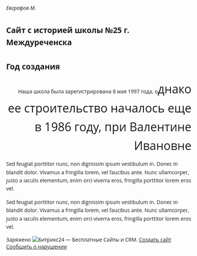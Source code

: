 <html xml:lang="ru" lang="ru" class=""><head>
		<meta http-equiv="X-UA-Compatible" content="IE=edge">
	<meta name="viewport" content="user-scalable=no, initial-scale=1.0, maximum-scale=1.0, width=device-width">
	<meta name="HandheldFriendly" content="true">
	<meta name="MobileOptimized" content="width">
	<meta name="apple-mobile-web-app-capable" content="yes">
	<title>Пустой шаблон</title>
	<meta http-equiv="Content-Type" content="text/html; charset=UTF-8">
<style>:root {--theme-color-main: #999999 !important;--theme-color-title: #111111 !important;}</style>
<style type="text/css">
				:root {
					--primary: #34bcf2 !important;
					--primary-darken-1: hsl(197.05, 88%, 56%);
					--primary-darken-2: hsl(197.05, 88%, 53%);
					--primary-darken-3: hsl(197.05, 88%, 48%);
					--primary-lighten-1: hsl(197.05, 88%, 68%);
					--primary-opacity-0: rgba(52, 188, 242, 0);
					--primary-opacity-0_05: rgba(52, 188, 242, 0.05);
					--primary-opacity-0_1: rgba(52, 188, 242, 0.1);
					--primary-opacity-0_15: rgba(52, 188, 242, 0.15);
					--primary-opacity-0_2: rgba(52, 188, 242, 0.2);
					--primary-opacity-0_25: rgba(52, 188, 242, 0.25);
					--primary-opacity-0_3: rgba(52, 188, 242, 0.3);
					--primary-opacity-0_35: rgba(52, 188, 242, 0.35);
					--primary-opacity-0_4: rgba(52, 188, 242, 0.4);
					--primary-opacity-0_45: rgba(52, 188, 242, 0.45);
					--primary-opacity-0_5: rgba(52, 188, 242, 0.5);
					--primary-opacity-0_55: rgba(52, 188, 242, 0.55);
					--primary-opacity-0_6: rgba(52, 188, 242, 0.6);
					--primary-opacity-0_65: rgba(52, 188, 242, 0.65);
					--primary-opacity-0_7: rgba(52, 188, 242, 0.7);
					--primary-opacity-0_75: rgba(52, 188, 242, 0.75);
					--primary-opacity-0_8: rgba(52, 188, 242, 0.8);
					--primary-opacity-0_85: rgba(52, 188, 242, 0.85);
					--primary-opacity-0_9: rgba(52, 188, 242, 0.9);
					--primary-opacity-0_95: rgba(52, 188, 242, 0.95);
					--theme-color-main: hsl(197.05, 20%, 20%);
					--theme-color-secondary: hsl(197.05, 20%, 80%);
					--theme-color-title: hsl(197.05, 20%, 20%);
					--theme-color-strict-inverse: #ffffff;
				}
			</style>
<script data-skip-moving="true">(function(w, d, n) {var cl = "bx-core";var ht = d.documentElement;var htc = ht ? ht.className : undefined;if (htc === undefined || htc.indexOf(cl) !== -1){return;}var ua = n.userAgent;if (/(iPad;)|(iPhone;)/i.test(ua)){cl += " bx-ios";}else if (/Windows/i.test(ua)){cl += ' bx-win';}else if (/Macintosh/i.test(ua)){cl += " bx-mac";}else if (/Linux/i.test(ua) && !/Android/i.test(ua)){cl += " bx-linux";}else if (/Android/i.test(ua)){cl += " bx-android";}cl += (/(ipad|iphone|android|mobile|touch)/i.test(ua) ? " bx-touch" : " bx-no-touch");cl += w.devicePixelRatio && w.devicePixelRatio >= 2? " bx-retina": " bx-no-retina";if (/AppleWebKit/.test(ua)){cl += " bx-chrome";}else if (/Opera/.test(ua)){cl += " bx-opera";}else if (/Firefox/.test(ua)){cl += " bx-firefox";}ht.className = htc ? htc + " " + cl : cl;})(window, document, navigator);</script>


<link href="bitrix/js/intranet/intranet-common.min.css" type="text/css" rel="stylesheet">
<link href="bitrix/js/ui/design-tokens/dist/ui.design-tokens.min.css" type="text/css" rel="stylesheet">
<link href="bitrix/js/intranet/design-tokens/bitrix24/bitrix24-design-tokens.min.css" type="text/css" rel="stylesheet">
<link href="bitrix/js/ui/fonts/opensans/ui.font.opensans.min.css" type="text/css" rel="stylesheet">
<link href="bitrix/js/main/popup/dist/main.popup.bundle.min.css" type="text/css" rel="stylesheet">
<link href="bitrix/js/ui/icon-set/actions/style.min.css" type="text/css" rel="stylesheet">
<link href="bitrix/js/ui/icon-set/main/style.min.css" type="text/css" rel="stylesheet">
<link href="bitrix/js/main/sidepanel/css/sidepanel.min.css" type="text/css" rel="stylesheet">
<link href="bitrix/js/main/core/css/core_date.min.css" type="text/css" rel="stylesheet">
<link href="bitrix/js/ui/hint/ui.hint.min.css" type="text/css" rel="stylesheet">
<link href="bitrix/js/landing/css/landing_public.min.css" type="text/css" rel="stylesheet">
<link href="bitrix/components/bitrix/landing.pub/templates/.default/style.min.css" type="text/css" rel="stylesheet">
<link href="bitrix/panel/main/popup.min.css" type="text/css" rel="stylesheet">
<link href="bitrix/panel/catalog/catalog_cond.min.css" type="text/css" rel="stylesheet">
<link href="bitrix/templates/landing24/assets/vendor/bootstrap/bootstrap.min.css" type="text/css" data-template-style="true" rel="stylesheet">
<link href="bitrix/templates/landing24/theme.min.css" type="text/css" data-template-style="true" rel="stylesheet">
<link href="bitrix/templates/landing24/template_styles.min.css" type="text/css" data-template-style="true" rel="stylesheet">




<script type="extension/settings" data-extension="main.date">{"formats":{"FORMAT_DATE":"DD.MM.YYYY","FORMAT_DATETIME":"DD.MM.YYYY HH:MI:SS","SHORT_DATE_FORMAT":"d.m.Y","MEDIUM_DATE_FORMAT":"j M Y","LONG_DATE_FORMAT":"j F Y","DAY_MONTH_FORMAT":"j F","DAY_SHORT_MONTH_FORMAT":"j M","SHORT_DAY_OF_WEEK_MONTH_FORMAT":"D, j F","SHORT_DAY_OF_WEEK_SHORT_MONTH_FORMAT":"D, j M","DAY_OF_WEEK_MONTH_FORMAT":"l, j F","FULL_DATE_FORMAT":"l, j F Y","SHORT_TIME_FORMAT":"H:i","LONG_TIME_FORMAT":"H:i:s"}}</script>



<meta name="robots" content="all">
<style>
					@keyframes page-transition {
						0% {
							opacity: 1;
						}
						100% {
							opacity: 0;
						}
					}
					body.landing-page-transition::after {
						opacity: 1;
						background: #fff;
						animation: page-transition 2s 1s forwards;
					}
				</style>
<style>
					body {
						--landing-font-family: Open Sans
					}
				</style>
<link rel="stylesheet" href="https://fonts.bitrix24.ru/css2?family=Open+Sans:wght@100;200;300;400;500;600;700;800;900">
<style>
				body {
					font-weight: 400;
					font-family: Open Sans;
					-webkit-font-smoothing: antialiased;
					-moz-osx-font-smoothing: grayscale;
					-moz-font-feature-settings: "liga", "kern";
					text-rendering: optimizelegibility;
				}
			</style>
<style>
				h1, h2, h3, h4, h5, h6 {
					font-family: Open Sans;
				}
			</style>
<style>
			html {font-size: 14px;}
			body {font-size: 1rem;}
			.g-font-size-default {font-size: 1rem;}
		</style>
<style>
				main.landing-public-mode {
					line-height: 1.6;
					font-weight: 400;
				}
				
				.landing-public-mode .h1, .landing-public-mode .h2, .landing-public-mode .h3, .landing-public-mode .h4, 
				.landing-public-mode .h5, .landing-public-mode .h6, .landing-public-mode .h7,
				.landing-public-mode h1, .landing-public-mode h2, .landing-public-mode h3, .landing-public-mode h4, 
				.landing-public-mode h5, .landing-public-mode h6 {
					font-weight: 400;
				}
			</style>
<meta property="og:title" content="Пустой шаблон"><meta property="og:type" content="website"><meta property="twitter:title" content="Пустой шаблон"><meta property="twitter:type" content="website"> <meta property="og:image" content="preview.jpg"><meta property="twitter:image" content="preview.jpg"> <meta property="Bitrix24SiteType" content="page"> <meta property="og:url" content="https://schoolhistory.bitrix24site.ru/">
<link rel="canonical" href="https://schoolhistory.bitrix24site.ru/"><noscript><link rel="stylesheet" href="https://fonts.bitrix24.ru/css2?family=Open+Sans:wght@100;200;300;400;500;600;700;800;900" data-font="g-font-open-sans"></noscript>
<link rel="preload" href="https://fonts.bitrix24.ru/css2?family=Open+Sans:wght@100;200;300;400;500;600;700;800;900" data-font="g-font-open-sans" onload="this.removeAttribute('onload');this.rel='stylesheet'" as="style">
<style data-id="g-font-open-sans">.g-font-open-sans { font-family: "Open Sans", sans-serif; }</style> <link rel="icon" type="image/x-icon" href="favicon.ico"></head>
<body class="landing-page-transition">
<main class="w-100 landing-public-mode">
<div id="b2" class="block-wrapper block-04-4-one-col-big-with-img"><section class="landing-block js-animation landing-block-node-mainimg u-bg-overlay g-bg-img-hero g-pt-30 g-pb-30 g-bg-image g-pl-auto" style="background-image: ;--bg: ;--bg-url: url('b31940726/landing/960/9603014f7b735725e9bca14aebc7e864/mbou_sosh_25_1x.png');--bg-url-2x: url('b31940726/landing/960/9603014f7b735725e9bca14aebc7e864/mbou_sosh_25_1x.png');--bg-overlay: hsla(197, 36%, 79%, 0.55);--bg-size: cover;--bg-attachment: scroll;">
	<div class="u-bg-overlay__inner">
		<div class="landing-block-node-inner js-animation container g-max-width-container text-uppercase u-heading-v2-4--bottom text-left g-brd-white">
			<h6 class="landing-block-node-subtitle js-animation g-font-weight-700 g-color-white g-mb-20">Евграфов М.</h6>
			<h2 class="landing-block-node-title js-animation fadeIn u-heading-v2__title g-line-height-1_1 g-font-weight-700 h1 g-color-white"><div>Сайт с историей школы №25 г. Междуреченска</div></h2>
		</div>
	</div>
</section></div><div id="b6" class="block-wrapper block-08-1-three-cols-fix-title-and-text"><section class="landing-block g-bg g-mt-auto g-pt-auto g-pb-auto g-pl-auto g-pr-170" style="--bg: #ffffff;--bg-url: ;--bg-url-2x: ;--bg-overlay: ;--bg-size: ;--bg-attachment: ;background-image: ;">
	<div class="container">
		<div class="row landing-block-inner justify-content-end"><div class="landing-block-card js-animation fadeIn g-mb-40 g-mb-0--lg col-lg-12">
				<div class="landing-block-card-header text-uppercase text-left g-mb-20 u-heading-v2-13-2--left g-border-color" style="--border-color: hsla(197, 88%, 58%, 0.5);--border-color--hover: ;">
					<h6 class="landing-block-node-subtitle g-font-weight-700 g-letter-spacing-1 g-color-primary g-mb-20 g-font-size-0"> </h6>
					<h2 class="landing-block-node-title h1 u-heading-v2__title g-line-height-1_3 g-text-break-word g-font-size-40 g-font-weight-700" style="--color: ;">Год создания</h2>
				</div>
				<div class="landing-block-node-text g-color g-line-height-1_1 g-font-open-sans g-pl-auto g-mb-auto g-font-size-32 g-font-weight-500 g-letter-spacing-inherit g-text-shadow-none g-pt-auto g-pr-auto text-center" style="--color: hsla(0, 0%, 0%, 1);"><p style="text-align: right; ">Наша школа была зарегистрирована 8 мая 1997 года, о<span style="font-size: 2.28571rem;letter-spacing: inherit;">днако ее строительство началось еще в 1986 году, при </span><span style="font-size: 2.28571rem;letter-spacing: inherit;">Валентине Ивановне</span></p></div>
			</div></div>
	</div>
</section></div><div id="b168" class="block-wrapper block-27-5-one-col-fix-text-with-border"><section class="landing-block js-animation g-pt-30 g-pb-30">
	<div class="landing-block-node-text js-animation fadeIn g-brd-around g-brd-primary container g-max-width-container g-font-size-23 g-font-weight-400 g-pt-6 g-pl-30 g-pr-auto g-brd-0 g-pb-auto text-center" style="--color: ;--border-color: ;--border-color--hover: ;">
		<p>Sed feugiat porttitor nunc, non dignissim ipsum vestibulum in. Donec in blandit dolor. Vivamus a fringilla lorem, vel faucibus ante. Nunc ullamcorper, justo a iaculis elementum, enim orci viverra eros, fringilla porttitor lorem eros vel. </p>
		<p>Sed feugiat porttitor nunc, non dignissim ipsum vestibulum in. Donec in blandit dolor. Vivamus a fringilla lorem, vel faucibus ante. Nunc ullamcorper, justo a iaculis elementum, enim orci viverra eros, fringilla porttitor lorem eros vel. </p>
	</div>
</section></div>
</main>
<div class="bitrix-footer"><span class="bitrix-footer-text"><div class="bitrix-footer-seo">Заряжено <img src="bitrix/images/landing/copyright/logo_ru.svg" alt="Битрикс24"> — Бесплатные Сайты и CRM. <a href="https://www.bitrix24.ru/features/sites.php?utm_medium=referral&amp;utm_source=bitrix24.ru&amp;utm_campaign=ru_sites_websites" class="bitrix-footer-link">Создать сайт</a></div><div class="bitrix-footer-terms"><a class="bitrix-footer-link bitrix-footer-link-report" target="_blank" rel="nofollow" href="https://www.bitrix24.ru/abuse/?sender_page=PAGE&amp;hostname=b24-s4jsof.bitrix24.ru&amp;siteId=2&amp;from_url=https%253A%252F%252Fb24-s4jsof.bitrix24.ru%252Fpub%252Fsite%252F2%252F%253Fuser_lang%253Dru">Сообщить о нарушении</a><span class="bitrix-footer-hint" data-hint="Битрикс24 не несёт ответственности за содержимое сайта, но вы можете сообщить нам о нарушении"></span></div></span></div><script>if(!window.BX)window.BX={};if(!window.BX.message)window.BX.message=function(mess){if(typeof mess==='object'){for(let i in mess) {BX.message[i]=mess[i];} return true;}};</script>
<script>(window.BX||top.BX).message({"JS_CORE_LOADING":"Загрузка...","JS_CORE_NO_DATA":"- Нет данных -","JS_CORE_WINDOW_CLOSE":"Закрыть","JS_CORE_WINDOW_EXPAND":"Развернуть","JS_CORE_WINDOW_NARROW":"Свернуть в окно","JS_CORE_WINDOW_SAVE":"Сохранить","JS_CORE_WINDOW_CANCEL":"Отменить","JS_CORE_WINDOW_CONTINUE":"Продолжить","JS_CORE_H":"ч","JS_CORE_M":"м","JS_CORE_S":"с","JSADM_AI_HIDE_EXTRA":"Скрыть лишние","JSADM_AI_ALL_NOTIF":"Показать все","JSADM_AUTH_REQ":"Требуется авторизация!","JS_CORE_WINDOW_AUTH":"Войти","JS_CORE_IMAGE_FULL":"Полный размер"});</script><script src="bitrix/js/main/core/core.min.js"></script><script>BX.Runtime.registerExtension({"name":"main.core","namespace":"BX","loaded":true});</script>
<script>BX.setJSList(["bitrix/js/main/core/core_ajax.js","bitrix/js/main/core/core_promise.js","bitrix/js/main/polyfill/promise/js/promise.js","bitrix/js/main/loadext/loadext.js","bitrix/js/main/loadext/extension.js","bitrix/js/main/polyfill/promise/js/promise.js","bitrix/js/main/polyfill/find/js/find.js","bitrix/js/main/polyfill/includes/js/includes.js","bitrix/js/main/polyfill/matches/js/matches.js","bitrix/js/ui/polyfill/closest/js/closest.js","bitrix/js/main/polyfill/fill/main.polyfill.fill.js","bitrix/js/main/polyfill/find/js/find.js","bitrix/js/main/polyfill/matches/js/matches.js","bitrix/js/main/polyfill/core/dist/polyfill.bundle.js","bitrix/js/main/core/core.js","bitrix/js/main/polyfill/intersectionobserver/js/intersectionobserver.js","bitrix/js/main/lazyload/dist/lazyload.bundle.js","bitrix/js/main/polyfill/core/dist/polyfill.bundle.js","bitrix/js/main/parambag/dist/parambag.bundle.js"]);
</script>
<script>BX.Runtime.registerExtension({"name":"ui.dexie","namespace":"BX.Dexie3","loaded":true});</script>
<script>BX.Runtime.registerExtension({"name":"ls","namespace":"window","loaded":true});</script>
<script>BX.Runtime.registerExtension({"name":"fx","namespace":"window","loaded":true});</script>
<script>BX.Runtime.registerExtension({"name":"fc","namespace":"window","loaded":true});</script>
<script>BX.Runtime.registerExtension({"name":"pull.protobuf","namespace":"BX","loaded":true});</script>
<script>BX.Runtime.registerExtension({"name":"rest.client","namespace":"window","loaded":true});</script>
<script>(window.BX||top.BX).message({"pull_server_enabled":"Y","pull_config_timestamp":1742399309,"shared_worker_allowed":"Y","pull_guest_mode":"N","pull_guest_user_id":0,"pull_worker_mtime":1739257301});(window.BX||top.BX).message({"PULL_OLD_REVISION":"Для продолжения корректной работы с сайтом необходимо перезагрузить страницу."});</script>
<script>BX.Runtime.registerExtension({"name":"pull.client","namespace":"BX","loaded":true});</script>
<script>BX.Runtime.registerExtension({"name":"pull","namespace":"window","loaded":true});</script>
<script>BX.Runtime.registerExtension({"name":"intranet.design-tokens.bitrix24","namespace":"window","loaded":true});</script>
<script>BX.Runtime.registerExtension({"name":"ui.design-tokens","namespace":"window","loaded":true});</script>
<script>BX.Runtime.registerExtension({"name":"ui.fonts.opensans","namespace":"window","loaded":true});</script>
<script>BX.Runtime.registerExtension({"name":"landing.metrika","namespace":"BX.Landing","loaded":true});</script>
<script>BX.Runtime.registerExtension({"name":"main.pageobject","namespace":"window","loaded":true});</script>
<script>BX.Runtime.registerExtension({"name":"main.popup","namespace":"BX.Main","loaded":true});</script>
<script>BX.Runtime.registerExtension({"name":"popup","namespace":"window","loaded":true});</script>
<script>(window.BX||top.BX).message({"CORE_CLIPBOARD_COPY_SUCCESS":"Скопировано","CORE_CLIPBOARD_COPY_FAILURE":"Не удалось скопировать"});</script>
<script>BX.Runtime.registerExtension({"name":"clipboard","namespace":"window","loaded":true});</script>
<script>BX.Runtime.registerExtension({"name":"ui.icon-set.actions","namespace":"window","loaded":true});</script>
<script>BX.Runtime.registerExtension({"name":"ui.icon-set.main","namespace":"window","loaded":true});</script>
<script>(window.BX||top.BX).message({"MAIN_SIDEPANEL_CLOSE":"Закрыть","MAIN_SIDEPANEL_PRINT":"Печать","MAIN_SIDEPANEL_NEW_WINDOW":"Открыть в новом окне","MAIN_SIDEPANEL_COPY_LINK":"Скопировать ссылку","MAIN_SIDEPANEL_MINIMIZE":"Свернуть","MAIN_SIDEPANEL_REMOVE_ALL":"Удалить всё из быстрого доступа"});</script>
<script>BX.Runtime.registerExtension({"name":"sidepanel","namespace":"window","loaded":true});</script>
<script>(window.BX||top.BX).message({"AMPM_MODE":false});(window.BX||top.BX).message({"MONTH_1":"Январь","MONTH_2":"Февраль","MONTH_3":"Март","MONTH_4":"Апрель","MONTH_5":"Май","MONTH_6":"Июнь","MONTH_7":"Июль","MONTH_8":"Август","MONTH_9":"Сентябрь","MONTH_10":"Октябрь","MONTH_11":"Ноябрь","MONTH_12":"Декабрь","MONTH_1_S":"января","MONTH_2_S":"февраля","MONTH_3_S":"марта","MONTH_4_S":"апреля","MONTH_5_S":"мая","MONTH_6_S":"июня","MONTH_7_S":"июля","MONTH_8_S":"августа","MONTH_9_S":"сентября","MONTH_10_S":"октября","MONTH_11_S":"ноября","MONTH_12_S":"декабря","MON_1":"янв","MON_2":"фев","MON_3":"мар","MON_4":"апр","MON_5":"мая","MON_6":"июн","MON_7":"июл","MON_8":"авг","MON_9":"сен","MON_10":"окт","MON_11":"ноя","MON_12":"дек","DAY_OF_WEEK_0":"Воскресенье","DAY_OF_WEEK_1":"Понедельник","DAY_OF_WEEK_2":"Вторник","DAY_OF_WEEK_3":"Среда","DAY_OF_WEEK_4":"Четверг","DAY_OF_WEEK_5":"Пятница","DAY_OF_WEEK_6":"Суббота","DOW_0":"Вс","DOW_1":"Пн","DOW_2":"Вт","DOW_3":"Ср","DOW_4":"Чт","DOW_5":"Пт","DOW_6":"Сб","FD_SECOND_AGO_0":"#VALUE# секунд назад","FD_SECOND_AGO_1":"#VALUE# секунду назад","FD_SECOND_AGO_10_20":"#VALUE# секунд назад","FD_SECOND_AGO_MOD_1":"#VALUE# секунду назад","FD_SECOND_AGO_MOD_2_4":"#VALUE# секунды назад","FD_SECOND_AGO_MOD_OTHER":"#VALUE# секунд назад","FD_SECOND_DIFF_0":"#VALUE# секунд","FD_SECOND_DIFF_1":"#VALUE# секунда","FD_SECOND_DIFF_10_20":"#VALUE# секунд","FD_SECOND_DIFF_MOD_1":"#VALUE# секунда","FD_SECOND_DIFF_MOD_2_4":"#VALUE# секунды","FD_SECOND_DIFF_MOD_OTHER":"#VALUE# секунд","FD_SECOND_SHORT":"#VALUE#с","FD_MINUTE_AGO_0":"#VALUE# минут назад","FD_MINUTE_AGO_1":"#VALUE# минуту назад","FD_MINUTE_AGO_10_20":"#VALUE# минут назад","FD_MINUTE_AGO_MOD_1":"#VALUE# минуту назад","FD_MINUTE_AGO_MOD_2_4":"#VALUE# минуты назад","FD_MINUTE_AGO_MOD_OTHER":"#VALUE# минут назад","FD_MINUTE_DIFF_0":"#VALUE# минут","FD_MINUTE_DIFF_1":"#VALUE# минута","FD_MINUTE_DIFF_10_20":"#VALUE# минут","FD_MINUTE_DIFF_MOD_1":"#VALUE# минута","FD_MINUTE_DIFF_MOD_2_4":"#VALUE# минуты","FD_MINUTE_DIFF_MOD_OTHER":"#VALUE# минут","FD_MINUTE_0":"#VALUE# минут","FD_MINUTE_1":"#VALUE# минуту","FD_MINUTE_10_20":"#VALUE# минут","FD_MINUTE_MOD_1":"#VALUE# минуту","FD_MINUTE_MOD_2_4":"#VALUE# минуты","FD_MINUTE_MOD_OTHER":"#VALUE# минут","FD_MINUTE_SHORT":"#VALUE#мин","FD_HOUR_AGO_0":"#VALUE# часов назад","FD_HOUR_AGO_1":"#VALUE# час назад","FD_HOUR_AGO_10_20":"#VALUE# часов назад","FD_HOUR_AGO_MOD_1":"#VALUE# час назад","FD_HOUR_AGO_MOD_2_4":"#VALUE# часа назад","FD_HOUR_AGO_MOD_OTHER":"#VALUE# часов назад","FD_HOUR_DIFF_0":"#VALUE# часов","FD_HOUR_DIFF_1":"#VALUE# час","FD_HOUR_DIFF_10_20":"#VALUE# часов","FD_HOUR_DIFF_MOD_1":"#VALUE# час","FD_HOUR_DIFF_MOD_2_4":"#VALUE# часа","FD_HOUR_DIFF_MOD_OTHER":"#VALUE# часов","FD_HOUR_SHORT":"#VALUE#ч","FD_YESTERDAY":"вчера","FD_TODAY":"сегодня","FD_TOMORROW":"завтра","FD_DAY_AGO_0":"#VALUE# дней назад","FD_DAY_AGO_1":"#VALUE# день назад","FD_DAY_AGO_10_20":"#VALUE# дней назад","FD_DAY_AGO_MOD_1":"#VALUE# день назад","FD_DAY_AGO_MOD_2_4":"#VALUE# дня назад","FD_DAY_AGO_MOD_OTHER":"#VALUE# дней назад","FD_DAY_DIFF_0":"#VALUE# дней","FD_DAY_DIFF_1":"#VALUE# день","FD_DAY_DIFF_10_20":"#VALUE# дней","FD_DAY_DIFF_MOD_1":"#VALUE# день","FD_DAY_DIFF_MOD_2_4":"#VALUE# дня","FD_DAY_DIFF_MOD_OTHER":"#VALUE# дней","FD_DAY_AT_TIME":"#DAY# в #TIME#","FD_DAY_SHORT":"#VALUE#д","FD_MONTH_AGO_0":"#VALUE# месяцев назад","FD_MONTH_AGO_1":"#VALUE# месяц назад","FD_MONTH_AGO_10_20":"#VALUE# месяцев назад","FD_MONTH_AGO_MOD_1":"#VALUE# месяц назад","FD_MONTH_AGO_MOD_2_4":"#VALUE# месяца назад","FD_MONTH_AGO_MOD_OTHER":"#VALUE# месяцев назад","FD_MONTH_DIFF_0":"#VALUE# месяцев","FD_MONTH_DIFF_1":"#VALUE# месяц","FD_MONTH_DIFF_10_20":"#VALUE# месяцев","FD_MONTH_DIFF_MOD_1":"#VALUE# месяц","FD_MONTH_DIFF_MOD_2_4":"#VALUE# месяца","FD_MONTH_DIFF_MOD_OTHER":"#VALUE# месяцев","FD_MONTH_SHORT":"#VALUE#мес","FD_YEARS_AGO_0":"#VALUE# лет назад","FD_YEARS_AGO_1":"#VALUE# год назад","FD_YEARS_AGO_10_20":"#VALUE# лет назад","FD_YEARS_AGO_MOD_1":"#VALUE# год назад","FD_YEARS_AGO_MOD_2_4":"#VALUE# года назад","FD_YEARS_AGO_MOD_OTHER":"#VALUE# лет назад","FD_YEARS_DIFF_0":"#VALUE# лет","FD_YEARS_DIFF_1":"#VALUE# год","FD_YEARS_DIFF_10_20":"#VALUE# лет","FD_YEARS_DIFF_MOD_1":"#VALUE# год","FD_YEARS_DIFF_MOD_2_4":"#VALUE# года","FD_YEARS_DIFF_MOD_OTHER":"#VALUE# лет","FD_YEARS_SHORT_0":"#VALUE#л","FD_YEARS_SHORT_1":"#VALUE#г","FD_YEARS_SHORT_10_20":"#VALUE#л","FD_YEARS_SHORT_MOD_1":"#VALUE#г","FD_YEARS_SHORT_MOD_2_4":"#VALUE#г","FD_YEARS_SHORT_MOD_OTHER":"#VALUE#л","CAL_BUTTON":"Выбрать","CAL_TIME_SET":"Установить время","CAL_TIME":"Время","FD_LAST_SEEN_TOMORROW":"завтра в #TIME#","FD_LAST_SEEN_NOW":"только что","FD_LAST_SEEN_TODAY":"сегодня в #TIME#","FD_LAST_SEEN_YESTERDAY":"вчера в #TIME#","FD_LAST_SEEN_MORE_YEAR":"более года назад","FD_UNIT_ORDER":"Y m d H i s","FD_SEPARATOR":"\u0026#32;","FD_SEPARATOR_SHORT":"\u0026#32;"});</script>
<script>BX.Runtime.registerExtension({"name":"main.date","namespace":"BX.Main","loaded":true});</script>
<script>(window.BX||top.BX).message({"WEEK_START":1});</script>
<script>BX.Runtime.registerExtension({"name":"date","namespace":"window","loaded":true});</script>
<script>(window.BX||top.BX).message({"JS_CORE_LOADING":"Загрузка...","JS_CORE_NO_DATA":"- Нет данных -","JS_CORE_WINDOW_CLOSE":"Закрыть","JS_CORE_WINDOW_EXPAND":"Развернуть","JS_CORE_WINDOW_NARROW":"Свернуть в окно","JS_CORE_WINDOW_SAVE":"Сохранить","JS_CORE_WINDOW_CANCEL":"Отменить","JS_CORE_WINDOW_CONTINUE":"Продолжить","JS_CORE_H":"ч","JS_CORE_M":"м","JS_CORE_S":"с","JSADM_AI_HIDE_EXTRA":"Скрыть лишние","JSADM_AI_ALL_NOTIF":"Показать все","JSADM_AUTH_REQ":"Требуется авторизация!","JS_CORE_WINDOW_AUTH":"Войти","JS_CORE_IMAGE_FULL":"Полный размер"});</script>
<script>BX.Runtime.registerExtension({"name":"window","namespace":"window","loaded":true});</script>
<script>(window.BX||top.BX).message({"JC_CORE_TREE_SELECT_CONTROL":"Выберите условие","JC_CORE_TREE_ADD_CONTROL":"Добавить условие","JC_CORE_TREE_DELETE_CONTROL":"Удалить условие","JC_CORE_TREE_CONTROL_DATETIME_ICON":"Нажмите для выбора даты","JC_CORE_TREE_CONDITION_ERROR":"Ошибка в условии","JC_CORE_TREE_CONDITION_FATAL_ERROR":"Неустранимая ошибка в условии. Рекомендуется его удалить"});</script>
<script>BX.Runtime.registerExtension({"name":"core_condtree","namespace":"window","loaded":true});</script>
<script>BX.Runtime.registerExtension({"name":"ui.hint","namespace":"window","loaded":true});</script>
<script>BX.Runtime.registerExtension({"name":"landing_grid","namespace":"window","loaded":true});</script>
<script>(window.BX||top.BX).message({"LANGUAGE_ID":"ru","FORMAT_DATE":"DD.MM.YYYY","FORMAT_DATETIME":"DD.MM.YYYY HH:MI:SS","COOKIE_PREFIX":"BITRIX_SM","SERVER_TZ_OFFSET":"10800","UTF_MODE":"Y","SITE_ID":"s1","SITE_DIR":"\/","USER_ID":"","SERVER_TIME":1743222645,"USER_TZ_OFFSET":0,"USER_TZ_AUTO":"Y","bitrix_sessid":"eb39fda25282456d893d21a1cd75bb5d"});</script><script src="bitrix/js/ui/dexie/dist/dexie3.bundle.min.js"></script>
<script src="bitrix/js/main/core/core_ls.min.js"></script>
<script src="bitrix/js/main/core/core_fx.min.js"></script>
<script src="bitrix/js/main/core/core_frame_cache.min.js"></script>
<script src="bitrix/js/pull/protobuf/protobuf.min.js"></script>
<script src="bitrix/js/pull/protobuf/model.min.js"></script>
<script src="bitrix/js/rest/client/rest.client.min.js"></script>
<script src="bitrix/js/pull/client/pull.client.min.js"></script>
<script src="bitrix/js/landing/metrika/dist/metrika.bundle.min.js"></script>
<script src="bitrix/js/main/pageobject/pageobject.min.js"></script>
<script src="bitrix/js/main/popup/dist/main.popup.bundle.min.js"></script>
<script src="bitrix/js/main/core/core_clipboard.min.js"></script>
<script src="bitrix/js/main/sidepanel/manager.min.js"></script>
<script src="bitrix/js/main/sidepanel/slider.min.js"></script>
<script src="bitrix/js/main/date/main.date.min.js"></script>
<script src="bitrix/js/main/core/core_date.min.js"></script>
<script src="bitrix/js/main/core/core_window.min.js"></script>
<script src="bitrix/js/catalog/core_tree.min.js"></script>
<script src="bitrix/js/ui/hint/ui.hint.min.js"></script>
<script src="bitrix/js/main/polyfill/intersectionobserver/js/intersectionobserver.min.js"></script>
<script>if (Intl && Intl.DateTimeFormat) document.cookie="BITRIX_SM_TZ="+Intl.DateTimeFormat().resolvedOptions().timeZone+"; path=/; expires=Sun, 01 Mar 2026 00:00:00 +0300";</script>
<script>
	(function(w,d,u){
		var s=d.createElement('script');s.async=true;s.src=u+'?'+(Date.now()/86400000|0);
		var h=d.getElementsByTagName('script')[0];h.parentNode.insertBefore(s,h);
	})(window,document,'b31940726/landing/assets/assets_webpack_2870bff0e8_1742220885.js');
</script>



<script src="bitrix/templates/landing24/assets/js/helpers/lazyload.min.js"></script>
<script src="bitrix/components/bitrix/landing.pub/templates/.default/script.min.js"></script>
<script>
	BX.namespace("BX.Landing");
	BX.Landing.getMode = () => "view";
</script>


<script>
	(function()
	{
		new BX.Landing.Metrika();
	})();
</script>

<script>
	BX.ready(function() {
		void new BX.Landing.Pub.PageTransition();
	});
</script>

<script>

</script>
<script>BX.ready(function() {BX.UI.Hint.init(BX('.bitrix-footer-terms'))})</script>



<div id="copyrightscp" style="display:none!important;color:#FFFFFF!important;background-color:#FFFFFF!important;opacity:0!important;font-family:Arial,Tahoma,Geneva,Helvetica,sans-serif!important;font-size:1px!important;"><p style="display:none!important;color:#FFFFFF!important;background-color:#FFFFFF!important;opacity:0!important;font-family:Arial,Tahoma,Geneva,Helvetica,sans-serif!important;font-size:1px!important;">SiteCopy - <a style="display:none!important;color:#FFFFFF!important;background-color:#FFFFFF!important;opacity:0!important;font-family:Arial,Tahoma,Geneva,Helvetica,sans-serif!important;font-size:1px!important;" href="https://sitecopy.ru/" title="Онлайн-сервис, где можно скопировать любой сайт и лендинг по ссылке и бесплатно">онлайн-сервис, где можно скопировать любой сайт и лендинг по ссылке и бесплатно</a>. Копирование и создание точной копии Landing page делается целиком и полностью. Можно копировать чужой сайт или интернет-магазин конкурента и переделать под себя. Создать клон и дубликат можно на Тильде, Фигма, ВордПресс или Битрикс.</p><div style="display:none!important;color:#FFFFFF!important;background-color:#FFFFFF!important;opacity:0!important;font-family:Arial,Tahoma,Geneva,Helvetica,sans-serif!important;font-size:1px!important;"></div></div></body></html>
